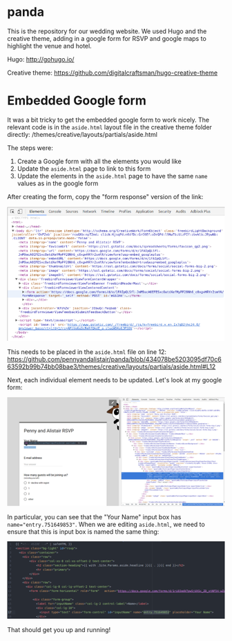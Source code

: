 # panda

This is the repository for our wedding website. We used Hugo and the creative theme, adding in a google form for RSVP and google maps to highlight the venue and hotel.

Hugo: http://gohugo.io/

Creative theme: https://github.com/digitalcraftsman/hugo-creative-theme

# Embedded Google form

It was a bit tricky to get the embedded google form to work nicely. The relevant code is in the `aside.html` layout file in the creative theme folder directly: /themes/creative/layouts/partials/aside.html

The steps were:

1. Create a Google form with all the elements you would like
2. Update the `aside.html` page to link to this form
3. Update the elements in the `aside.html` page to have the same `name` values as in the google form

After creating the form, copy the "form response" version of the link:

![Google Form link](/etc/ss3.png?raw=true "Form response link of Google form")

This needs to be placed in the `aside.html` file on line 12: https://github.com/pennyandalistair/panda/blob/434078be5203095df70c663592b99b74bb08bae3/themes/creative/layouts/partials/aside.html#L12

Next, each individual element needs to be updated. Let's look at my google form:

![Example Google Form](/etc/ss1.png?raw=true "Example Google Form being inspected")

In particular, you can see that the "Your Name" input box has `name="entry.751649853"`. When we are editing `aside.html`, we need to ensure that this is input box is named the same thing:

![Example code for "Your Name"](/etc/ss2.png?raw=true "Example code matching the Google form")

That should get you up and running!
